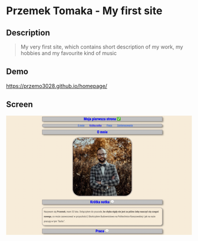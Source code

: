 # Przemek Tomaka - My first site

## Description
> My very first site, which contains
> short description of my work, my hobbies
> and my favourite kind of music

## Demo
https://przemo3028.github.io/homepage/

## Screen
![screenshot](https://github.com/Przemo3028/homepage/blob/main/images/screen.png?raw=true)
